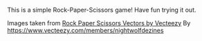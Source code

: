 This is a simple Rock-Paper-Scissors game! Have fun trying it out. 

Images taken from <a href="https://www.vecteezy.com/free-vector/rock-paper-scissors">Rock Paper Scissors Vectors by Vecteezy</a>
By https://www.vecteezy.com/members/nightwolfdezines


